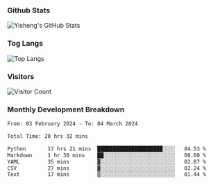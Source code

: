 ### Github Stats
![Yisheng's GitHub Stats](https://github-readme-stats-9qabuvhk1-gongyisheng.vercel.app/api?username=gongyisheng&count_private=true&show_icons=true)
### Tog Langs
![Top Langs](https://github-readme-stats-9qabuvhk1-gongyisheng.vercel.app/api/top-langs/?username=gongyisheng&layout=compact)
### Visitors
![Visitor Count](https://profile-counter.glitch.me/gongyisheng/count.svg)
### Monthly Development Breakdown
<!--START_SECTION:waka-->

```txt
From: 03 February 2024 - To: 04 March 2024

Total Time: 20 hrs 32 mins

Python       17 hrs 21 mins  █████████████████████░░░░   84.53 %
Markdown     1 hr 38 mins    ██░░░░░░░░░░░░░░░░░░░░░░░   08.00 %
YAML         35 mins         ▓░░░░░░░░░░░░░░░░░░░░░░░░   02.87 %
CSV          27 mins         ▓░░░░░░░░░░░░░░░░░░░░░░░░   02.24 %
Text         17 mins         ▒░░░░░░░░░░░░░░░░░░░░░░░░   01.44 %
```

<!--END_SECTION:waka-->
